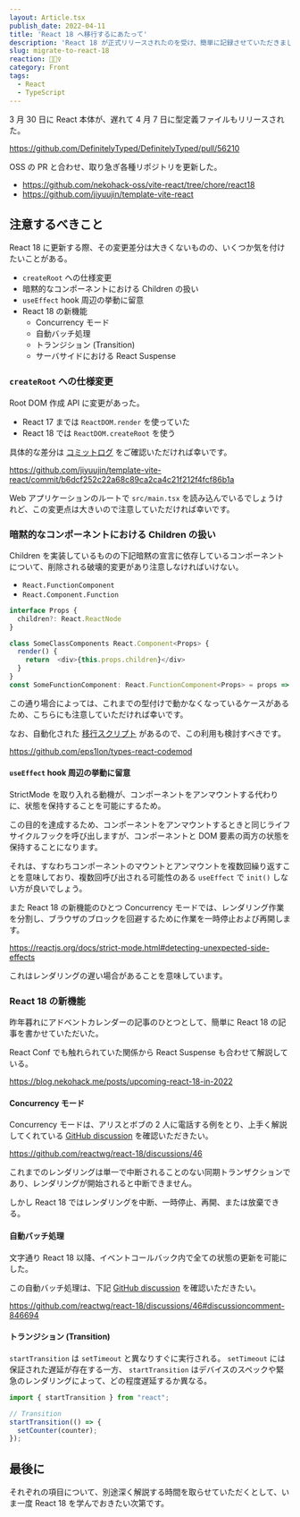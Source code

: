 ```yaml
---
layout: Article.tsx
publish_date: 2022-04-11
title: 'React 18 へ移行するにあたって'
description: 'React 18 が正式リリースされたのを受け、簡単に記録させていただきました。'
slug: migrate-to-react-18
reaction: 👱🏻‍♀️
category: Front
tags:
  - React
  - TypeScript
---
```


3 月 30 日に React 本体が、遅れて 4 月 7 日に型定義ファイルもリリースされた。

https://github.com/DefinitelyTyped/DefinitelyTyped/pull/56210

OSS の PR と合わせ、取り急ぎ各種リポジトリを更新した。

- https://github.com/nekohack-oss/vite-react/tree/chore/react18
- https://github.com/jiyuujin/template-vite-react

## 注意するべきこと

React 18
に更新する際、その変更差分は大きくないものの、いくつか気を付けたいことがある。

- `createRoot` への仕様変更
- 暗黙的なコンポーネントにおける Children の扱い
- `useEffect` hook 周辺の挙動に留意
- React 18 の新機能
  - Concurrency モード
  - 自動バッチ処理
  - トランジション (Transition)
  - サーバサイドにおける React Suspense

### `createRoot` への仕様変更

Root DOM 作成 API に変更があった。

- React 17 までは `ReactDOM.render` を使っていた
- React 18 では `ReactDOM.createRoot` を使う

具体的な差分は
[コミットログ](https://github.com/jiyuujin/template-vite-react/commit/b6dcf252c22a68c89ca2ca4c21f212f4fcf86b1a)
をご確認いただければ幸いです。

https://github.com/jiyuujin/template-vite-react/commit/b6dcf252c22a68c89ca2ca4c21f212f4fcf86b1a

Web アプリケーションのルートで `src/main.tsx`
を読み込んでいるでしょうけれど、この変更点は大きいので注意していただければ幸いです。

### 暗黙的なコンポーネントにおける Children の扱い

Children
を実装しているものの下記暗黙の宣言に依存しているコンポーネントについて、削除される破壊的変更があり注意しなければいけない。

- `React.FunctionComponent`
- `React.Component.Function`

```js
interface Props {
  children?: React.ReactNode
}

class SomeClassComponents React.Component<Props> {
  render() {
    return  <div>{this.props.children}</div>
  }
}
const SomeFunctionComponent: React.FunctionComponent<Props> = props => <div>{props.children}</div>
```

この通り場合によっては、これまでの型付けで動かなくなっているケースがあるため、こちらにも注意していただければ幸いです。

なお、自動化された
[移行スクリプト](https://github.com/eps1lon/types-react-codemod)
があるので、この利用も検討すべきです。

https://github.com/eps1lon/types-react-codemod

#### `useEffect` hook 周辺の挙動に留意

StrictMode
を取り入れる動機が、コンポーネントをアンマウントする代わりに、状態を保持することを可能にするため。

この目的を達成するため、コンポーネントをアンマウントするときと同じライフサイクルフックを呼び出しますが、コンポーネントと
DOM 要素の両方の状態を保持することになります。

それは、すなわちコンポーネントのマウントとアンマウントを複数回繰り返すことを意味しており、複数回呼び出される可能性のある
`useEffect` で `init()` しない方が良いでしょう。

また React 18 の新機能のひとつ Concurrency
モードでは、レンダリング作業を分割し、ブラウザのブロックを回避するために作業を一時停止および再開します。

https://reactjs.org/docs/strict-mode.html#detecting-unexpected-side-effects

これはレンダリングの遅い場合があることを意味しています。

### React 18 の新機能

昨年暮れにアドベントカレンダーの記事のひとつとして、簡単に React 18
の記事を書かせていただいた。

React Conf でも触れられていた関係から React Suspense も合わせて解説している。

https://blog.nekohack.me/posts/upcoming-react-18-in-2022

#### Concurrency モード

Concurrency モードは、アリスとボブの 2
人に電話する例をとり、上手く解説してくれている
[GitHub discussion](https://github.com/reactwg/react-18/discussions/46)
を確認いただきたい。

https://github.com/reactwg/react-18/discussions/46

これまでのレンダリングは単一で中断されることのない同期トランザクションであり、レンダリングが開始されると中断できません。

しかし React 18 ではレンダリングを中断、一時停止、再開、または放棄できる。

#### 自動バッチ処理

文字通り React 18 以降、イベントコールバック内で全ての状態の更新を可能にした。

この自動バッチ処理は、下記
[GitHub discussion](https://github.com/reactwg/react-18/discussions/46#discussioncomment-846694)
を確認いただきたい。

https://github.com/reactwg/react-18/discussions/46#discussioncomment-846694

#### トランジション (Transition)

`startTransition` は `setTimeout` と異なりすぐに実行される。 `setTimeout`
には保証された遅延が存在する一方、 `startTransition`
はデバイスのスペックや緊急のレンダリングによって、どの程度遅延するか異なる。

```js
import { startTransition } from "react";

// Transition
startTransition(() => {
  setCounter(counter);
});
```

## 最後に

それぞれの項目について、別途深く解説する時間を取らせていただくとして、いま一度
React 18 を学んでおきたい次第です。

